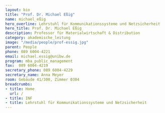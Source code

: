 ```yaml
---
layout: bio
title: "Prof. Dr. Michael Eßig"
name: michael_eßig
hero_overline: Lehrstuhl für Kommunikationssysteme und Netzsicherheit
hero_title: Prof. Dr. Michael Eßig
description: Professor für Materialwirtschaft & Distribution
category: akademische_leitung
image: "/media/people/prof-essig.jpg"
parent: People
phone: 089 6004-4221
email: michael.essig@unibw.de
program: mba_public_management
fax:  089 6004-4219
secretary_phone: 089 6004-4229
secretary_name: Anna Meyer
room: Gebäude 41/300, Zimmer 0304
breadcrumbs:
- title: Home
  url: /
- title: INF
- title: Lehrstuhl für Kommunikationssysteme und Netzsicherheit
---
```



